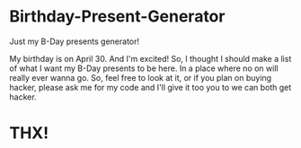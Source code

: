 # Birthday-Present-Generator
Just my B-Day presents generator!

My birthday is on April 30. And I'm excited! So, I thought I should make a list of what I want my B-Day presents to be here. In a place where no on will really ever wanna go. So, feel free to look at it, or if you plan on buying hacker, please ask me for my code and I'll give it too you to we can both get hacker.


# THX!
